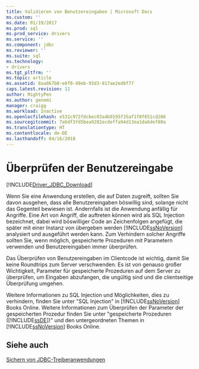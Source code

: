 ```yaml
---
title: Validieren von Benutzereingaben | Microsoft Docs
ms.custom: ''
ms.date: 01/19/2017
ms.prod: sql
ms.prod_service: drivers
ms.service: ''
ms.component: jdbc
ms.reviewer: ''
ms.suite: sql
ms.technology:
- drivers
ms.tgt_pltfrm: ''
ms.topic: article
ms.assetid: 8aa867b0-e6f0-49eb-93d3-817ae2ed8f77
caps.latest.revision: 11
author: MightyPen
ms.author: genemi
manager: craigg
ms.workload: Inactive
ms.openlocfilehash: e531c972fdcbec03a4b9195f35af1f8f651cd206
ms.sourcegitcommit: 7a6df3fd5bea9282ecdeffa94d13ea1da6def80a
ms.translationtype: HT
ms.contentlocale: de-DE
ms.lasthandoff: 04/16/2018
---
```

# <a name="validating-user-input"></a>Überprüfen der Benutzereingabe
[!INCLUDE[Driver_JDBC_Download](../../includes/driver_jdbc_download.md)]

  Wenn Sie eine Anwendung erstellen, die auf Daten zugreift, sollten Sie davon ausgehen, dass alle Benutzereingaben böswillig sind, solange nicht das Gegenteil bewiesen ist. Andernfalls ist die Anwendung anfällig für Angriffe. Eine Art von Angriff, die auftreten können wird als SQL Injection bezeichnet, dabei wird böswilliger Code an Zeichenfolgen angefügt, die später mit einer Instanz von übergeben werden [!INCLUDE[ssNoVersion](../../includes/ssnoversion_md.md)] analysiert und ausgeführt werden kann. Zum Verhindern solcher Angriffe sollten Sie, wenn möglich, gespeicherte Prozeduren mit Parametern verwenden und Benutzereingaben immer überprüfen.  
  
 Das Überprüfen von Benutzereingaben im Clientcode ist wichtig, damit Sie keine Roundtrips zum Server verschwenden. Es ist von genauso großer Wichtigkeit, Parameter für gespeicherte Prozeduren auf dem Server zu überprüfen, um Eingaben abzufangen, die ungültig sind und die clientseitige Überprüfung umgehen.  
  
 Weitere Informationen zu SQL Injection und Möglichkeiten, dies zu verhindern, finden Sie unter "SQL Injection" in [!INCLUDE[ssNoVersion](../../includes/ssnoversion_md.md)] Books Online. Weitere Informationen zum Überprüfen der Parameter der gespeicherten Prozedur finden Sie unter "gespeicherte Prozeduren ([!INCLUDE[ssDE](../../includes/ssde_md.md)])" und den untergeordneten Themen in [!INCLUDE[ssNoVersion](../../includes/ssnoversion_md.md)] Books Online.  
  
## <a name="see-also"></a>Siehe auch  
 [Sichern von JDBC-Treiberanwendungen](../../connect/jdbc/securing-jdbc-driver-applications.md)  
  
  
